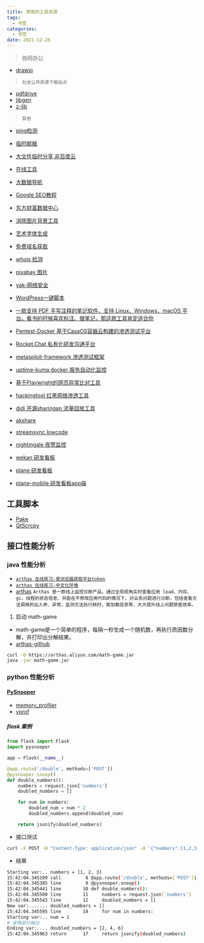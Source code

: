 ```yaml
---
title: 常用的工具资源
tags:
  - 书签
categories:
  - 书签 
date: 2021-12-26
---
```

> 协同办公
- [drawio](https://github.com/jgraph/drawio-desktop/releases/tag/v19.0.3)

>`社会公共资源下载站点`
- [pdfdrive](https://www.pdfdrive.com/)
- [libgen](http://libgen.rs/)
- [z-lib](https://z-lib.org/)

> `其他`
- [ping检测](http://ping.chinaz.com/)
- [临时邮箱](https://www.linshiyouxiang.net/)
- [大文件临时分享,非百度云](https://www.wenshushu.cn/)
- [在线工具](https://tool.lu/)


- [大数据导航](http://hao.bigdata.ren/)


- [Google SEO教程](https://blog.naibabiji.com/google-seo)

- [东方财富数据中心](http://data.eastmoney.com/cjsj/xfp.html)

- [消除图片背景工具](https://www.remove.bg/zh)

- [艺术字体生成](https://patorjk.com/software/taag/#p=testall&h=0&v=0&f=Graffiti&t=python)

- [免费域名获取](https://www.freenom.com/zh/index.html?lang=zh)

- [whois 检测](https://whois.freenom.com/en/whois.html)

- [pixabay 图片](https://pixabay.com/zh/images/search/)

- [yak-网络安全](https://yaklang.com/team/)

- [WordPress一键脚本](https://github.com/atrandys/wordpress)

- [一款支持 PDF 手写注释的笔记软件，支持 Linux、Windows、macOS 平台。看书的时候喜欢标注、做笔记，那这款工具肯定适合你](https://github.com/xournalpp/xournalpp)
- [Pentest-Docker 基于CasaOS容器云构建的渗透测试平台 ](https://github.com/arch3rPro/Pentest-Docker)
- [Rocket.Chat 私有化研发沟通平台](https://github.com/RocketChat/Rocket.Chat)
- [metasploit-framework 渗透测试框架](https://github.com/rapid7/metasploit-framework)
- [uptime-kuma docker 服务自动化监控](https://github.com/louislam/uptime-kuma)
- [基于Playwright的网页异常比对工具 ](https://github.com/dgtlmoon/changedetection.io)
- [hackingtool 红黑网络渗透工具](https://github.com/Z4nzu/hackingtool)
- [didi 开源sharingan 流量回放工具](https://github.com/didi/sharingan)
- [akshare](https://akshare.xyz/data/fund/fund_public.html#id28)
- [streamsync lowcode](https://github.com/streamsync-cloud/streamsync)
- [nightingale 夜莺监控](https://github.com/ccfos/nightingale)
- [wekan 研发看板](https://github.com/wekan/wekan)
- [plane 研发看板](https://github.com/makeplane/plane/tree/master)
- [plane-mobile 研发看板app端](https://github.com/makeplane/plane-mobile)
## 工具脚本
- [Pake](https://github.com/tw93/Pake)
- [QtScrcpy](https://github.com/barry-ran/QtScrcpy)

#### 
## 接口性能分析
### java 性能分析
- [`arthas 在线练习-使浏览器获取平台token`](https://killercoda.com/explore?search=arthas&type=profile)
- [`arthas 在线练习-中文化环境`](https://arthas.aliyun.com/doc/arthas-tutorials.html?language=cn&id=command-reset)
- [arthas](https://arthas.aliyun.com/doc/quick-start.html)
`Arthas 是一款线上监控诊断产品，通过全局视角实时查看应用 load、内存、gc、线程的状态信息，并能在不修改应用代码的情况下，对业务问题进行诊断，包括查看方法调用的出入参、异常，监测方法执行耗时，类加载信息等，大大提升线上问题排查效率。`
1. 启动 math-game
- math-game是一个简单的程序，每隔一秒生成一个随机数，再执行质因数分解，并打印出分解结果。
- [arthas-github](https://github.com/alibaba/arthas)
```bash
curl -O https://arthas.aliyun.com/math-game.jar
java -jar math-game.jar
```
### python 性能分析
#### [PySnooper](https://github.com/cool-RR/PySnooper)
- [memory_profiler](https://github.com/pythonprofilers/memory_profiler)
- [vprof](https://github.com/nvdv/vprof)
##### flask 案例
```python
from flask import Flask
import pysnooper

app = Flask(__name__)

@app.route('/double', methods=['POST']) 
@pysnooper.snoop()
def double_numbers():
    numbers = request.json['numbers']
    doubled_numbers = []

    for num in numbers:
        doubled_num = num * 2 
        doubled_numbers.append(doubled_num)

    return jsonify(doubled_numbers)
```
- 接口测试
```bash
curl -X POST -H "Content-Type: application/json" -d '{"numbers":[1,2,3]}' http://localhost:5000/double
```
- 结果
```bash
Starting var:.. numbers = [1, 2, 3] 
15:42:04.345209 call         8 @app.route('/double', methods=['POST'])
15:42:04.345385 line         9 @pysnooper.snoop()
15:42:04.345441 line        10 def double_numbers():
15:42:04.345500 line        11     numbers = request.json['numbers']
15:42:04.345543 line        12     doubled_numbers = []
New var:....... doubled_numbers = []
15:42:04.345595 line        14     for num in numbers:
Starting var:.. num = 1
# 省略部分输出
Ending var:.... doubled_numbers = [2, 4, 6]
15:42:04.345963 return      17     return jsonify(doubled_numbers)
```


